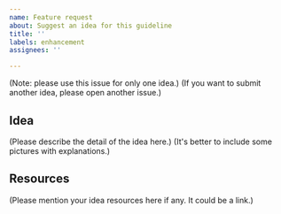 ```yaml
---
name: Feature request
about: Suggest an idea for this guideline
title: ''
labels: enhancement
assignees: ''

---
```


(Note: please use this issue for only one idea.)
(If you want to submit another idea, please open another issue.)

## Idea
(Please describe the detail of the idea here.)
(It's better to include some pictures with explanations.)

## Resources
(Please mention your idea resources here if any. It could be a link.)
